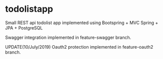 # todolistapp
Small REST api todolist app implemented using Bootspring + MVC Spring + JPA + PostgreSQL

Swagger integration implemented in feature-swagger branch.

UPDATE(10/July/2019) Oauth2 protection implemented in feature-oauth2 branch.
